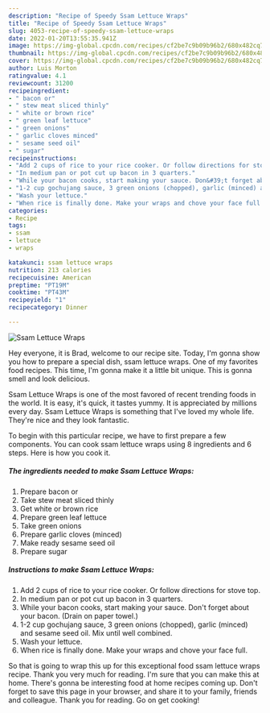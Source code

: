 ```yaml
---
description: "Recipe of Speedy Ssam Lettuce Wraps"
title: "Recipe of Speedy Ssam Lettuce Wraps"
slug: 4053-recipe-of-speedy-ssam-lettuce-wraps
date: 2022-01-20T13:55:35.941Z
image: https://img-global.cpcdn.com/recipes/cf2be7c9b09b96b2/680x482cq70/ssam-lettuce-wraps-recipe-main-photo.jpg
thumbnail: https://img-global.cpcdn.com/recipes/cf2be7c9b09b96b2/680x482cq70/ssam-lettuce-wraps-recipe-main-photo.jpg
cover: https://img-global.cpcdn.com/recipes/cf2be7c9b09b96b2/680x482cq70/ssam-lettuce-wraps-recipe-main-photo.jpg
author: Luis Morton
ratingvalue: 4.1
reviewcount: 31200
recipeingredient:
- " bacon or"
- " stew meat sliced thinly"
- " white or brown rice"
- " green leaf lettuce"
- " green onions"
- " garlic cloves minced"
- " sesame seed oil"
- " sugar"
recipeinstructions:
- "Add 2 cups of rice to your rice cooker. Or follow directions for stove top."
- "In medium pan or pot cut up bacon in 3 quarters."
- "While your bacon cooks, start making your sauce. Don&#39;t forget about your bacon. (Drain on paper towel.)"
- "1-2 cup gochujang sauce, 3 green onions (chopped), garlic (minced) and sesame seed oil. Mix until well combined."
- "Wash your lettuce."
- "When rice is finally done. Make your wraps and chove your face full."
categories:
- Recipe
tags:
- ssam
- lettuce
- wraps

katakunci: ssam lettuce wraps 
nutrition: 213 calories
recipecuisine: American
preptime: "PT19M"
cooktime: "PT43M"
recipeyield: "1"
recipecategory: Dinner

---
```



![Ssam Lettuce Wraps](https://img-global.cpcdn.com/recipes/cf2be7c9b09b96b2/680x482cq70/ssam-lettuce-wraps-recipe-main-photo.jpg)

Hey everyone, it is Brad, welcome to our recipe site. Today, I'm gonna show you how to prepare a special dish, ssam lettuce wraps. One of my favorites food recipes. This time, I'm gonna make it a little bit unique. This is gonna smell and look delicious.



Ssam Lettuce Wraps is one of the most favored of recent trending foods in the world. It is easy, it's quick, it tastes yummy. It is appreciated by millions every day. Ssam Lettuce Wraps is something that I've loved my whole life. They're nice and they look fantastic.


To begin with this particular recipe, we have to first prepare a few components. You can cook ssam lettuce wraps using 8 ingredients and 6 steps. Here is how you cook it.

<!--inarticleads1-->

##### The ingredients needed to make Ssam Lettuce Wraps:

1. Prepare  bacon or
1. Take  stew meat sliced thinly
1. Get  white or brown rice
1. Prepare  green leaf lettuce
1. Take  green onions
1. Prepare  garlic cloves (minced)
1. Make ready  sesame seed oil
1. Prepare  sugar




<!--inarticleads2-->

##### Instructions to make Ssam Lettuce Wraps:

1. Add 2 cups of rice to your rice cooker. Or follow directions for stove top.
1. In medium pan or pot cut up bacon in 3 quarters.
1. While your bacon cooks, start making your sauce. Don&#39;t forget about your bacon. (Drain on paper towel.)
1. 1-2 cup gochujang sauce, 3 green onions (chopped), garlic (minced) and sesame seed oil. Mix until well combined.
1. Wash your lettuce.
1. When rice is finally done. Make your wraps and chove your face full.




So that is going to wrap this up for this exceptional food ssam lettuce wraps recipe. Thank you very much for reading. I'm sure that you can make this at home. There's gonna be interesting food at home recipes coming up. Don't forget to save this page in your browser, and share it to your family, friends and colleague. Thank you for reading. Go on get cooking!

